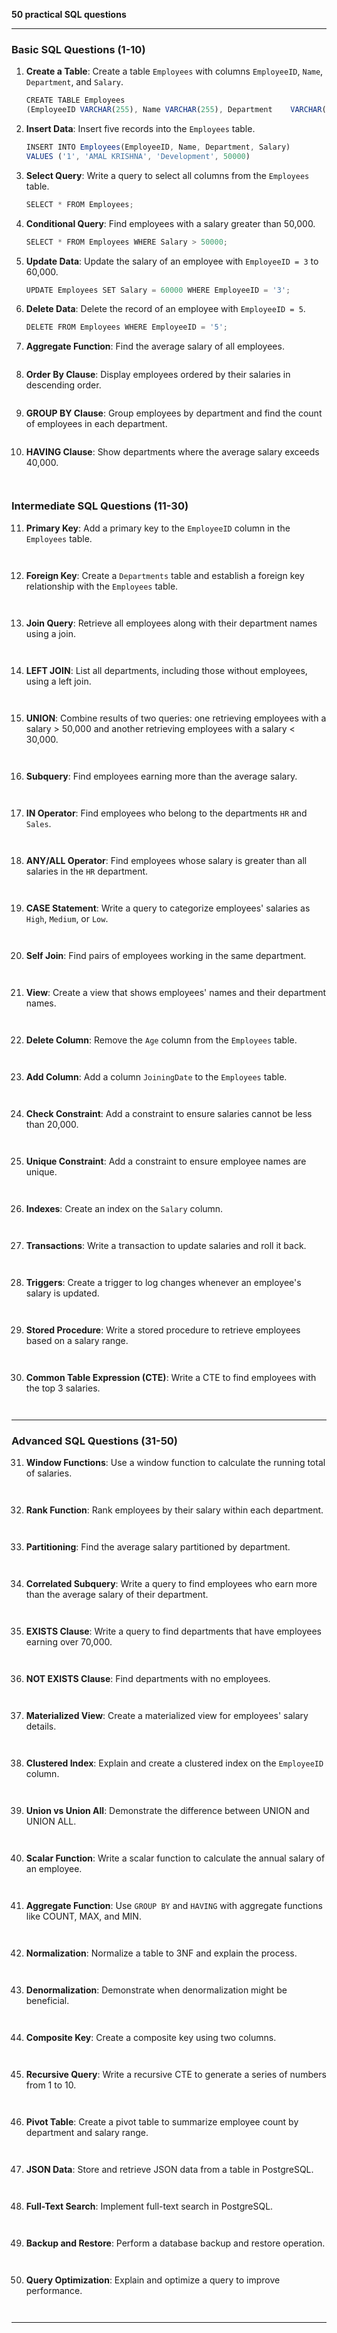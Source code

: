 **50 practical SQL questions**

---

### **Basic SQL Questions (1-10)**

1. **Create a Table**: Create a table `Employees` with columns `EmployeeID`, `Name`, `Department`, and `Salary`.

   ```javascript
   CREATE TABLE Employees 
   (EmployeeID VARCHAR(255), Name VARCHAR(255), Department    VARCHAR(255), Salary INT);
   ```

2. **Insert Data**: Insert five records into the `Employees` table.

   ```javascript
   INSERT INTO Employees(EmployeeID, Name, Department, Salary) 
   VALUES ('1', 'AMAL KRISHNA', 'Development', 50000)
   ```

3. **Select Query**: Write a query to select all columns from the `Employees` table.

   ```javascript
   SELECT * FROM Employees;
   ```

4. **Conditional Query**: Find employees with a salary greater than 50,000.

   ```javascript
   SELECT * FROM Employees WHERE Salary > 50000;
   ```

5. **Update Data**: Update the salary of an employee with `EmployeeID = 3` to 60,000.

   ```javascript
   UPDATE Employees SET Salary = 60000 WHERE EmployeeID = '3';
   ```

6. **Delete Data**: Delete the record of an employee with `EmployeeID = 5`.

   ```javascript
   DELETE FROM Employees WHERE EmployeeID = '5';
   ```

7. **Aggregate Function**: Find the average salary of all employees.

   ```javascript
   
   ```

8. **Order By Clause**: Display employees ordered by their salaries in descending order.

   ```javascript
   
   ```
   
9. **GROUP BY Clause**: Group employees by department and find the count of employees in each department.

   ```javascript
   
   ```
   
10. **HAVING Clause**: Show departments where the average salary exceeds 40,000.

    ```
   
    ```
   
### **Intermediate SQL Questions (11-30)**

11. **Primary Key**: Add a primary key to the `EmployeeID` column in the `Employees` table.

    ```
   
    ```
   
12. **Foreign Key**: Create a `Departments` table and establish a foreign key relationship with the `Employees` table.

    ```
   
    ```
   
13. **Join Query**: Retrieve all employees along with their department names using a join.

    ```
   
    ```
   
14. **LEFT JOIN**: List all departments, including those without employees, using a left join.

    ```
   
    ```
   
15. **UNION**: Combine results of two queries: one retrieving employees with a salary > 50,000 and another retrieving employees with a salary < 30,000.

    ```
   
    ```
   
16. **Subquery**: Find employees earning more than the average salary.

    ```
   
    ```
   
17. **IN Operator**: Find employees who belong to the departments `HR` and `Sales`.

    ```
   
    ```
   
18. **ANY/ALL Operator**: Find employees whose salary is greater than all salaries in the `HR` department.

    ```
   
    ```
   
19. **CASE Statement**: Write a query to categorize employees' salaries as `High`, `Medium`, or `Low`.

    ```
   
    ```
   
20. **Self Join**: Find pairs of employees working in the same department.

    ```
   
    ```
   
21. **View**: Create a view that shows employees' names and their department names.

    ```
   
    ```
   
22. **Delete Column**: Remove the `Age` column from the `Employees` table.

    ```
   
    ```
   
23. **Add Column**: Add a column `JoiningDate` to the `Employees` table.

    ```
   
    ```
   
24. **Check Constraint**: Add a constraint to ensure salaries cannot be less than 20,000.

    ```
   
    ```
   
25. **Unique Constraint**: Add a constraint to ensure employee names are unique.

    ```
   
    ```
   
26. **Indexes**: Create an index on the `Salary` column.

    ```
   
    ```
   
27. **Transactions**: Write a transaction to update salaries and roll it back.

    ```
   
    ```
   
28. **Triggers**: Create a trigger to log changes whenever an employee's salary is updated.

    ```
   
    ```
   
29. **Stored Procedure**: Write a stored procedure to retrieve employees based on a salary range.

    ```
   
    ```
   
30. **Common Table Expression (CTE)**: Write a CTE to find employees with the top 3 salaries.

    ```
   
    ```
   

---

### **Advanced SQL Questions (31-50)**

31. **Window Functions**: Use a window function to calculate the running total of salaries.

    ```
   
    ```
   
32. **Rank Function**: Rank employees by their salary within each department.

    ```
   
    ```
   
33. **Partitioning**: Find the average salary partitioned by department.

    ```
   
    ```
   
34. **Correlated Subquery**: Write a query to find employees who earn more than the average salary of their department.

    ```
   
    ```
   
35. **EXISTS Clause**: Write a query to find departments that have employees earning over 70,000.

    ```
   
    ```
   
36. **NOT EXISTS Clause**: Find departments with no employees.

    ```
   
    ```
   
37. **Materialized View**: Create a materialized view for employees' salary details.

    ```
   
    ```
   
38. **Clustered Index**: Explain and create a clustered index on the `EmployeeID` column.

    ```
   
    ```
   
39. **Union vs Union All**: Demonstrate the difference between UNION and UNION ALL.

    ```
   
    ```
   
40. **Scalar Function**: Write a scalar function to calculate the annual salary of an employee.

    ```
   
    ```
   
41. **Aggregate Function**: Use `GROUP BY` and `HAVING` with aggregate functions like COUNT, MAX, and MIN.

    ```
   
    ```
   
42. **Normalization**: Normalize a table to 3NF and explain the process.

    ```
   
    ```
   
43. **Denormalization**: Demonstrate when denormalization might be beneficial.

    ```
   
    ```
   
44. **Composite Key**: Create a composite key using two columns.

    ```
   
    ```
   
45. **Recursive Query**: Write a recursive CTE to generate a series of numbers from 1 to 10.

    ```
   
    ```
   
46. **Pivot Table**: Create a pivot table to summarize employee count by department and salary range.

    ```
   
    ```
   
47. **JSON Data**: Store and retrieve JSON data from a table in PostgreSQL.

    ```
   
    ```
   
48. **Full-Text Search**: Implement full-text search in PostgreSQL.

    ```
   
    ```
   
49. **Backup and Restore**: Perform a database backup and restore operation.

    ```
   
    ```
   
50. **Query Optimization**: Explain and optimize a query to improve performance.

    ```
   
    ```
   

---